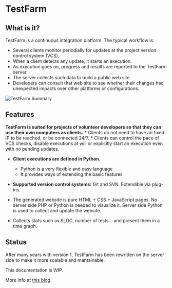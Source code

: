 TestFarm
========

What is it?
-----------

TestFarm is a continuous integration platform.
The typical workflow is:
* Several clients monitor periodially for updates
  at the project version control system (VCS).
* When a client detects any update, it starts an execution.
* As execution goes on, progress and results are reported to the TestFarm server.
* The server collects such data to build a public web site.
* Developers can consult that web site to see whether
  their changes had unexpected impacts over other platforms or configurations.

![TestFarm Summary](http://canvoki.net/coder/media/images/testfarmserver2-summarypage.png)


Features
--------

**TestFarm is suited for projects of volunteer developers
so that they can use their own computers as clients.**
	* Clients do not need to have an fixed IP to be reached, or be connected 24/7.
	* Clients can control the pace of VCS checks,
	  disable executions at will or
	  explicitly start an execution even with no pending updates.

* **Client executions are defined in Python.**
	* Python is a very flexible and easy language
	* It provides ways of extending the basic features

* **Supported version control systems:** Git and SVN. Extendible via plug-ins.

* The generated website is pure HTML + CSS + JavaScript pages.
  No server side PHP or Python is needed to visualize it.
  Server side Python is used to collect and update the website.
* Collects stats such as SLOC, number of tests... and
  present them in a time graph.

Status
------

After many years with version 1, TestFarm has been rewritten
on the server side to make it more scalable and mantainable.



This documentation is WIP.

More info at [this blog][here].

[here]: http://canvoki.net/coder/blog/2013-03-21-refactoring-the-testfarm-server.html




